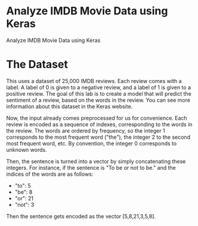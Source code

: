 # Analyze IMDB Movie Data using Keras
Analyze IMDB Movie Data using Keras

# The Dataset

This uses a dataset of 25,000 IMDB reviews. Each review comes with a label. A label of 0 is given to a negative review, and a label of 1 is given to a positive review. The goal of this lab is to create a model that will predict the sentiment of a review, based on the words in the review. You can see more information about this dataset in the Keras website.

Now, the input already comes preprocessed for us for convenience. Each review is encoded as a sequence of indexes, corresponding to the words in the review. The words are ordered by frequency, so the integer 1 corresponds to the most frequent word ("the"), the integer 2 to the second most frequent word, etc. By convention, the integer 0 corresponds to unknown words.

Then, the sentence is turned into a vector by simply concatenating these integers. For instance, if the sentence is "To be or not to be." and the indices of the words are as follows:

- "to": 5
- "be": 8
- "or": 21
- "not": 3

Then the sentence gets encoded as the vector [5,8,21,3,5,8].

